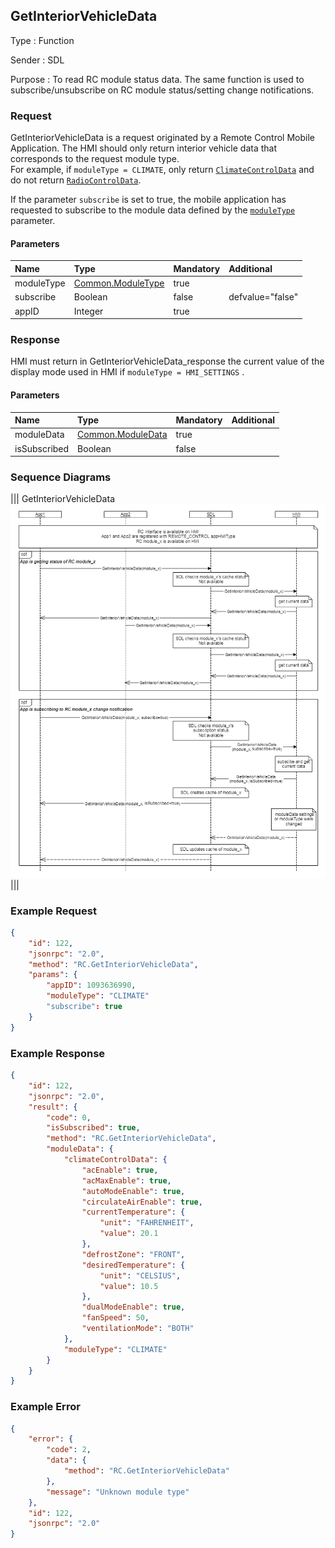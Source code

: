 ## GetInteriorVehicleData

Type
: Function

Sender
: SDL

Purpose
: To read RC module status data. The same function is used to subscribe/unsubscribe on RC module status/setting change notifications.

### Request  

GetInteriorVehicleData is a request originated by a Remote Control Mobile Application. The HMI should only return interior vehicle data that corresponds to the request module type.  
For example, if `moduleType = CLIMATE`, only return [`ClimateControlData`](../../common/structs/#climatecontroldata) and do not return [`RadioControlData`](../../common/structs/#radiocontroldata).  

If the parameter `subscribe` is set to true, the mobile application has requested to subscribe to the module data defined by the [`moduleType`](../../common/enums/#moduletype) parameter.

#### Parameters

|Name|Type|Mandatory|Additional|
|:---|:---|:--------|:---------|
|moduleType|[Common.ModuleType](/docs/Common/Enums/index.md)|true||
|subscribe|Boolean|false|defvalue="false"|
|appID|Integer|true||

### Response
HMI must return in GetInteriorVehicleData_response the current value of the display mode used in HMI if `moduleType = HMI_SETTINGS` .

#### Parameters

|Name|Type|Mandatory|Additional|
|:---|:---|:--------|:---------|
|moduleData|[Common.ModuleData](/docs/Common/Structs/index.md)|true||
|isSubscribed|Boolean|false||

### Sequence Diagrams

|||
GetInteriorVehicleData
![GetInteriorVehicleData](assets/GetInteriorVehicleData.png)
|||

### Example Request

```json
{
    "id": 122,
    "jsonrpc": "2.0",
    "method": "RC.GetInteriorVehicleData",
    "params": {
        "appID": 1093636990,
        "moduleType": "CLIMATE"
        "subscribe": true
    }
}
```

### Example Response

```json
{
    "id": 122,
    "jsonrpc": "2.0",
    "result": {
        "code": 0,
        "isSubscribed": true,
        "method": "RC.GetInteriorVehicleData",
        "moduleData": {
            "climateControlData": {
                "acEnable": true,
                "acMaxEnable": true,
                "autoModeEnable": true,
                "circulateAirEnable": true,
                "currentTemperature": {
                    "unit": "FAHRENHEIT",
                    "value": 20.1
                },
                "defrostZone": "FRONT",
                "desiredTemperature": {
                    "unit": "CELSIUS",
                    "value": 10.5
                },
                "dualModeEnable": true,
                "fanSpeed": 50,
                "ventilationMode": "BOTH"
            },
            "moduleType": "CLIMATE"
        }
    }
}

```

### Example Error

```json
{
    "error": {
        "code": 2,
        "data": {
            "method": "RC.GetInteriorVehicleData"
        },
        "message": "Unknown module type"
    },
    "id": 122,
    "jsonrpc": "2.0"
}
```
